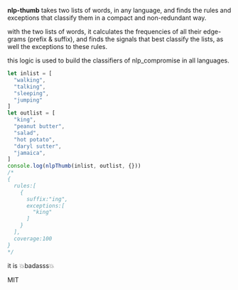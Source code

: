 
**nlp-thumb** takes two lists of words, in any language, and finds the rules and exceptions that classify them in a compact and non-redundant way.


with the two lists of words, it calculates the frequencies of all their edge-grams (prefix & suffix), and finds the signals that best classify the lists, as well the exceptions to these rules.

this logic is used to build the classifiers of nlp_compromise in all languages.

```javascript
let inlist = [
  "walking",
  "talking",
  "sleeping",
  "jumping"
]
let outlist = [
  "king",
  "peanut butter",
  "salad",
  "hot potato",
  "daryl sutter",
  "jamaica",
]
console.log(nlpThumb(inlist, outlist, {}))
/*
{
  rules:[
    {
      suffix:"ing",
      exceptions:[
        "king"
      ]
    }
  ],
  coverage:100
}
*/
```
it is :boom:badasss:boom:

MIT
